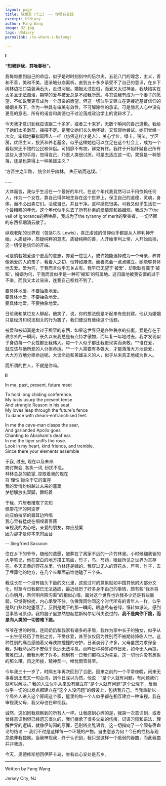 ```yaml
---
layout: page
title: 随想录（十二） -- 你尽有苍绿 
excerpt: USdiary
author: Fang Wang
image: 92.jpg
tags: USdiary
permalink: /to-where-i-belong/

---
```


**I**

**“知我罪我，其唯春秋”。**



我每每想到自己的命运，似乎是时时刻刻中的伍尔夫，五花八门的理念，主义，善和不善，美和不美，逐渐地分崩离析，直到五十多岁承受不了自己的意识，在乡下树林边把口袋装满石头，走进河里。婚姻太过世俗，而爱又太过神圣，我缺陷实在太多且无法自洽，期望的爱与被爱总是不如我所愿。与其说我有成为一个妻子的愿望，不如说我更有成为一个母亲的愿望。但这一切似乎又建立在更接近基督信仰的婚姻关系下，作为一种具有审美有效性，不可解除性的承诺。可是倘若人心中没有更高的意志，所有的诺言和美德也不过沦落成政治学上的诡辩术了。

今天我才意识到我应该跟二十多岁，或者三十来岁，无数个瞬间的自己道歉。我给了她们太多渺茫，摇摆不定。是我让她们长久地怀疑，又荒谬地尝试。她们曾经一次次，笨拙地摹拟周围人一样（仿佛这样才是人），关心学位，绿卡，税法，学区房，优绩主义，投资和养老基金，似乎这样她也可以立足在这个社会上，成为一个看起来还不错的公民和伴侣。可惜靡不有初，鲜克有终。我终于开始怀疑自己所有这些入世的手段，觉得自己，乃至人类很讨厌。可是去适应这一切，究竟是一种堕落，还是也算得上一种英雄主义？

’方吾生之半路，
恍余处乎幽林，
失正轨而迷误。‘

......

大体而言，我似乎生活在一个最好的年代，在这个年代我竟然可以不用依赖任何人，作为一个女性，靠自己得体地生存在这个世界上，保卫自己的道德，灵魂，身体，而不必出卖它们。活成自己，并且干净。这种感觉很美。可我又似乎生活在一个最糟糕的年代，这个年代似乎失去了所有朴素的爱情观和婚姻观，我成为了the veil of ignorance的牺牲品，我成为了the tyranny of merit的受害者，一切坚固的东西都烟消云散了。

纵观老陀的世界观（包括C.S. Lewis），真正虔诚的信仰似乎都是从人审判神开始。人质疑神，质疑纯粹的意志，质疑纯粹的善，人开始审判上帝，人开始动摇，这一切便是信仰的开端。

可是倘若她爱这个更高的意志，亦爱一位世人，或许她能选择成为一个母亲，养育像她爱的人的孩子，看着人之初，恒转如瀑流，而善恶会一点点建立。她能够具体地去爱。爱为何，于我而言似乎无关占有。我早已无望于‘被爱’，却耿耿有冀于‘被知’，婚姻为何，于我而言似乎是一种可’被知‘的归属地。这归属地被我安置的过于不染，而我又太过易染，连我自己都找不到了。

要具体地爱，不要抽象地爱。    
要具体地爱，不要抽象地爱。    
要具体地爱，不要抽象地爱。

日前我和某位友人聊起，他笑了，说，你的想法倒是听起来有些封建。他认为婚姻只是经济和税法相关的行为罢了。我们便没有继续这个话题。

被爱和被知真是太过于稀罕的东西，如果这世界只是各种秩序的抗衡，爱是存在于秩序外的一瞬间，长久以来我总是有点恃才傲物，而年复一年地过去，我才发现似乎身边每一个女性都比我伟大。每一个人似乎都比我更现实而勇敢。**谁在爱，就应该与他所爱的人分担命运。**一个人需要有多强大，才能落落大方地谈爱，大大方方地分担命运呢。大谈命运和英雄主义的人，似乎从未真正地成为世人。

而所谓的世人，不就是你吗。



**II**



In me, past, present, future meet 

To hold long chiding conference.    
My lusts usurp the present tense  
And strangle Reason in his seat.      
My loves leap through the future's fence   
To dance with dream-enfranchised feet.   

In me the cave-man clasps the seer,   
And garlanded Apollo goes   
Chanting to Abraham's deaf ear.   
In me the tiger sniffs the rose.   
Look in my heart, kind friends, and tremble,   
Since there your elements assemble

于我, 过去, 现在以及未来.        
商讨聚会, 各执一词, 纷扰不息。      
林林总总的欲望, 掠取着我的现在      
将'理性'扼杀于它的宝座      
我的爱情纷纷越过未来的藩篱      
梦想解放出双脚，舞蹈着

于我，穴居者攫取了先知      
佩带花环的阿波罗      
向亚伯拉罕的聋耳边吟唱      
我心里有猛虎在细嗅着蔷薇      
审视我的内心吧，亲爱的朋友，你应战栗      
因为那才是你本来的面目

--  Siegfried Sassoon



住在乡下的爷爷，随他的遗愿，被葬在了离家不远的一片竹林里。小时候翻我爸的大学笔记，他在空白的地方描工笔画，竹子，鸟，芍药，眼目所见之世界为其存在。冬天肃黄的野花丛里，竹林还是绿的。我穿过无人的野花丛，芦苇，竹子，去了埋葬他的地方，在几个长辈面前给他磕了三个头。



我成长在一个没有磕头下跪的文化里，这些过时的意象就如中国其他的大部分文化，时至今日我都已无法适应，最近经历了好多身不由己的事情，颇有些“我本将心向明月，奈何明月照沟渠”的相似心情。面对这个世界也许我多少还是有些羸弱，只觉得纷扰，内心承受不住，仿佛我同你同这个时代所有的青年人一样，似乎是熟门熟路地堕落了。反倒是跪下的那一瞬间，眼底尽有苍绿，恒转如瀑流，感到世事皆可原谅。我的脑子里忽然想起拉斯柯尔尼科夫说过的，**我不是向你下跪，而是向人类的一切苦难下跪。**



爷爷在世的时候，连同奶奶和我家有诸多的矛盾，我作为家中长子的独女，似乎从一出生便经历了性别之苦，不受疼爱，甚至仅仅因为性别而不被期待降临人世。这种性别的痛苦感随着父母跌跌撞撞的守护，日渐淡弱了许多，父母虽然力求保全我，对我命运的不安似乎永远无法平息。而昨日种种譬如昨日死，如今无人再提。苦难已过，而我也老了许多。想到有一日我们都将成为先辈，这一切也许没有想象的那么糟。目之所接，精神契一，唯忧雨雪将至。



今年我三十一岁了，时隔五年再次回到了合肥。回来之前的一个平常夜晚，闲来无事看到王志文一句台词，到今日深以为然，他说：“是个人就有问题，有问题我们就可以解决。” 我的人生似乎从来没有建立在“是个人就有问题”这个公理下，反而似乎一切的出发点都建立在“这个人没问题”的假设上，包括我自己。当我重新以一个局外人进入这个房间这个家，屋里的每一个人似乎都在相互建立一种审视。我在审视我父母，我父母也在审视我。



诚然，这如同我观察到的所有人一样。让我感到心碎的是，我第一次意识到，或者曾经意识到但已经遗忘很久的，我们继承了很多父辈的伤痕，词语习惯和语法，理解世界的逻辑，就像伊甸园的原罪，巴别塔变乱语言。这一切指向了一个颇有宿命论的结论 -- 我们不过是这样每一个环境的产物，自由意志为何？今日的性格与观念绝非我独属。当我审视我，终于认识到，我只是这样一个脆弱的器皿，而此器皿并非我造。



今天，奥德修斯想回伊萨卡岛，唯有此心安处是吾乡。

****

Written by Fang Wang

Jersey City, NJ
